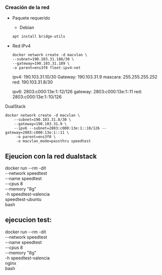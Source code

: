 


### Creación de la red
- Paquete requerido 
    - Debian
    ```bash
    apt install bridge-utils
    ```
- Red IPv4
    ```
    docker network create -d macvlan \
    --subnet=190.103.31.188/30 \
    --gateway=190.103.31.189 \
    -o parent=ens3f0 fleet-ipv4-net
    ```

    ipv4:     190.103.31.10/30
    Gateway:  190.103.31.9
    mascara:  255.255.255.252
    red:      190.103.31.8/30

    ipv6:     2803:c000:13e:1::12/126
    gateway:  2803:c000:13e:1::11
    red:      2803:c000:13e:1::10/126



DualStack
```
docker network create -d macvlan \
    --subnet=190.103.31.8/30 \
    --gateway=190.103.31.9 \
    --ipv6 --subnet=2803:c000:13e:1::10/126 --gateway=2803:c000:13e:1::11 \
     -o parent=ens3f0 \
     -o macvlan_mode=passthru speedtest
```


Ejeucion con la red dualstack
---

docker run --rm -dit \
        --network speedtest \
        --name speedtest \
        --cpus 8 \
        --memory "8g" \
        -h speedtest-valencia \
        speedtest-ubuntu \
        bash


ejecucion test:
---


docker run --rm -dit \
        --network speedtest \
        --name speedtest \
        --cpus 8 \
        --memory "8g" \
        -h speedtest-valencia \
        nginx \
        bash